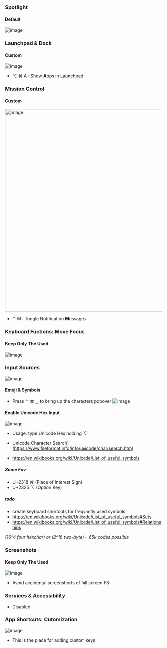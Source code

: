 ### Spotlight

#### Default
![image](https://user-images.githubusercontent.com/82016952/179382247-647daac9-a9ff-4c7f-8aa2-966bf9dff21d.png)

### Launchpad & Dock

#### Custom
![image](https://user-images.githubusercontent.com/82016952/179383826-929f9496-2876-4a5e-8b40-674373d34787.png)

* ⌥ ⌘ A : Show **A**pps in Launchpad

### Mission Control
#### Custom
<img width="648" alt="image" src="https://user-images.githubusercontent.com/82016952/179380890-d26ff0d8-8ab0-40c1-864b-f0a28317bd3f.png">

* ⌃ M : Toogle Notification **M**essages

### Keyboard Fuctions: Move Focus
#### Keep Only The Used
![image](https://user-images.githubusercontent.com/82016952/179381227-27b0600c-950f-40a7-ac21-81a5c223f7ca.png)


### Input Sources

![image](https://user-images.githubusercontent.com/82016952/179381654-2b259a5c-6d59-48b5-8a38-dd63e62d798d.png)

#### Emoji & Symbols 
* Press ⌃ ⌘ ␣ to bring up the characters popover
![image](https://user-images.githubusercontent.com/82016952/179384075-eda0474a-dd31-4cac-892d-9ce349e2e279.png)

#### Enable Unicode Hex Input
![image](https://user-images.githubusercontent.com/82016952/179381675-80bada3c-99b2-40de-bee6-44b1a4cc27e0.png)
* Usage: type Unicode Hex holding ⌥ 

* Unicode Character Search](https://www.fileformat.info/info/unicode/char/search.htm)
* https://en.wikibooks.org/wiki/Unicode/List_of_useful_symbols

##### Some Fav
* U+2318 ⌘ (Place of Interest Sign)
* U+2325 ⌥ (Option Key)

##### todo
* create keyboard shortcuts for frequantly used symbols 
* https://en.wikibooks.org/wiki/Unicode/List_of_useful_symbols#Sets
* https://en.wikibooks.org/wiki/Unicode/List_of_useful_symbols#Relationships


_(16^4 four hexchar) or (2^16 two-byte) = 65k codes possible_


### Screenshots
#### Keep Only The Used
![image](https://user-images.githubusercontent.com/82016952/179381388-48f5d393-3bf2-47f0-9012-30cdbf2fbf42.png)

-  Avoid accidental screenshorts of full screen F3

### Services & Accessibility 
* Disabled 

### App Shortcuts: Cutomization

![image](https://user-images.githubusercontent.com/82016952/179386900-ed17a275-06c4-4430-b4f0-46a3e7755f92.png)

* This is the place for adding custom keys


